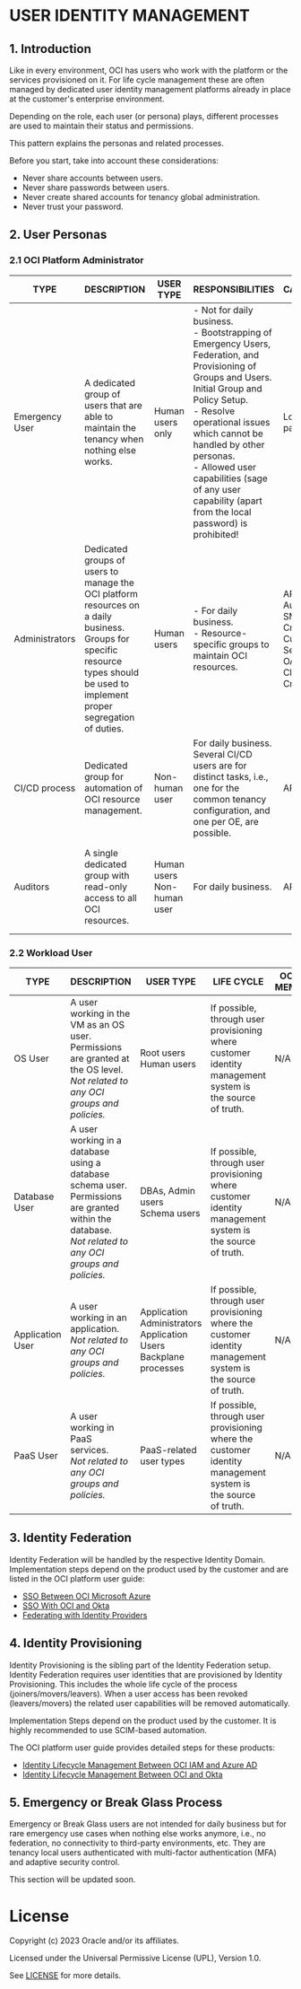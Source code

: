 # USER IDENTITY MANAGEMENT

## 1. Introduction

Like in every environment, OCI has users who work with the platform or the services provisioned on it. For life cycle management these are often managed by dedicated user identity management platforms already in place at the customer's enterprise environment.

Depending on the role, each user (or persona) plays, different processes are used to maintain their status and permissions.

This pattern explains the personas and related processes.

Before you start, take into account these considerations:
- Never share accounts between users.
- Never share passwords between users.
- Never create shared accounts for tenancy global administration.
- Never trust your password.

## 2. User Personas

### 2.1 OCI Platform Administrator

| TYPE  |  DESCRIPTION | USER TYPE | RESPONSIBILITIES | CAPABILITIES | LIFE CYCLE | OCI GROUP MEMBERSHIP | FEDERATED | DOMAIN | 
|---|---|---|---|---|---|---|---|---|
| Emergency User | A dedicated group of users that are able to maintain the tenancy when nothing else works. | Human users only | - Not for daily business. <br> - Bootstrapping of Emergency Users, Federation, and Provisioning of Groups and Users. Initial Group and Policy Setup. <br>- Resolve operational issues which cannot be handled by other personas. <br>- Allowed user capabilities (sage of any user capability (apart from the local password) is prohibited! | Local password | Manual, documented process (see implementation example) | Administrators | No | Default
Administrators |  Dedicated groups of users to manage the OCI platform resources on a daily business. Groups for specific resource types should be used to implement proper segregation of duties. | Human users | - For daily business. <br> - Resource-specific groups to maintain OCI resources. | API Keys, Auth Keys, SMTP Credentials, Customer Secret Keys, OAuth 2.0 Client Credentials | Through user provisioning where the customer identity management system is the source of truth. | | Yes | Default |
| CI/CD process | Dedicated group for automation of OCI resource management. | Non-human user | For daily business. Several CI/CD users are for distinct tasks, i.e., one for the common tenancy configuration, and one per OE, are possible. | API Keys | Through user provisioning where the customer identity management system is the source of truth. | DevOps group(s) | Yes | Default | 
| Auditors | A single dedicated group with read-only access to all OCI resources. | Human users<br> Non-human user | For daily business. | API Keys | Through user provisioning where the customer identity management system is the source of truth. | Auditors group | Yes | Default |

### 2.2 Workload User

| TYPE  |  DESCRIPTION | USER TYPE   | LIFE CYCLE | OCI GROUP MEMBERSHIP | FEDERATED | DOMAIN | 
|---|---|---|---|---|---|---|
| OS User | A user working in the VM as an OS user. Permissions are granted at the OS level. <br> *Not related to any OCI groups and policies.* | Root users <br>Human users  | If possible, through user provisioning where customer identity management system is the source of truth. | N/A | Optional | Not required<br> Dedicated | 
| Database User | A user working in a database using a database schema user. Permissions are granted within the database. <br>*Not related to any OCI groups and policies.* | DBAs, Admin users<br>Schema users  | If possible, through user provisioning where customer identity management system is the source of truth. | N/A | Optional | Not required<br> Dedicated | 
| Application User | A user working in an application. <br>*Not related to any OCI groups and policies.*  | Application Administrators<br>Application Users<br>Backplane processes  | If possible, through user provisioning where the customer identity management system is the source of truth. | N/A | Optional | Not required<br> Dedicated | 
| PaaS User | A user working in PaaS services. <br>*Not related to any OCI groups and policies.*  | PaaS-related user types | If possible, through user provisioning where the customer identity management system is the source of truth. | N/A | Optional | Dedicated | 

## 3. Identity Federation

Identity Federation will be handled by the respective Identity Domain. Implementation steps depend on the product used by the customer and are listed in the OCI platform user guide:

- [SSO Between OCI Microsoft Azure](https://docs.oracle.com/en-us/iaas/Content/Identity/tutorials/azure_ad/sso_azure/azure_sso.htm)
- [SSO With OCI and Okta](https://docs.oracle.com/en-us/iaas/Content/Identity/tutorials/okta/sso_okta/sso_okta.htm)
- [Federating with Identity Providers](https://docs.oracle.com/en-us/iaas/Content/Identity/federating/federating_section.htm)

## 4. Identity Provisioning

Identity Provisioning is the sibling part of the Identity Federation setup. Identity Federation requires user identities that are provisioned by Identity Provisioning. This includes the whole life cycle of the process (joiners/movers/leavers). When a user access has been revoked (leavers/movers) the related user capabilities will be removed automatically.

Implementation Steps depend on the product used by the customer. It is highly recommended to use SCIM-based automation.

The OCI platform user guide provides detailed steps for these products:

- [Identity Lifecycle Management Between OCI IAM and Azure AD](https://docs.oracle.com/en-us/iaas/Content/Identity/tutorials/azure_ad/lifecycle_azure/azure_lifecycle.htm)
- [Identity Lifecycle Management Between OCI and Okta](https://docs.oracle.com/en-us/iaas/Content/Identity/tutorials/okta/lifecycle_okta/okta-lifecycle.htm)

## 5. Emergency or Break Glass Process

Emergency or Break Glass users are not intended for daily business but for rare emergency use cases when nothing else works anymore, i.e., no federation, no connectivity to third-party environments, etc. They are tenancy local users authenticated with multi-factor authentication (MFA) and adaptive security control.

This section will be updated soon.


# License

Copyright (c) 2023 Oracle and/or its affiliates.

Licensed under the Universal Permissive License (UPL), Version 1.0.

See [LICENSE](https://github.com/oracle-devrel/technology-engineering/blob/folder-structure/LICENSE) for more details.
